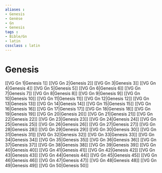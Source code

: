 ```yaml
---
aliases : 
- Genesis
- Genèse
- Gn
- Genesis
tags : 
- Bible/Gn
- latin
cssclass : latin
---
```


# Genesis

[[VG Gn 1|Genesis 1]]
[[VG Gn 2|Genesis 2]]
[[VG Gn 3|Genesis 3]]
[[VG Gn 4|Genesis 4]]
[[VG Gn 5|Genesis 5]]
[[VG Gn 6|Genesis 6]]
[[VG Gn 7|Genesis 7]]
[[VG Gn 8|Genesis 8]]
[[VG Gn 9|Genesis 9]]
[[VG Gn 10|Genesis 10]]
[[VG Gn 11|Genesis 11]]
[[VG Gn 12|Genesis 12]]
[[VG Gn 13|Genesis 13]]
[[VG Gn 14|Genesis 14]]
[[VG Gn 15|Genesis 15]]
[[VG Gn 16|Genesis 16]]
[[VG Gn 17|Genesis 17]]
[[VG Gn 18|Genesis 18]]
[[VG Gn 19|Genesis 19]]
[[VG Gn 20|Genesis 20]]
[[VG Gn 21|Genesis 21]]
[[VG Gn 22|Genesis 22]]
[[VG Gn 23|Genesis 23]]
[[VG Gn 24|Genesis 24]]
[[VG Gn 25|Genesis 25]]
[[VG Gn 26|Genesis 26]]
[[VG Gn 27|Genesis 27]]
[[VG Gn 28|Genesis 28]]
[[VG Gn 29|Genesis 29]]
[[VG Gn 30|Genesis 30]]
[[VG Gn 31|Genesis 31]]
[[VG Gn 32|Genesis 32]]
[[VG Gn 33|Genesis 33]]
[[VG Gn 34|Genesis 34]]
[[VG Gn 35|Genesis 35]]
[[VG Gn 36|Genesis 36]]
[[VG Gn 37|Genesis 37]]
[[VG Gn 38|Genesis 38]]
[[VG Gn 39|Genesis 39]]
[[VG Gn 40|Genesis 40]]
[[VG Gn 41|Genesis 41]]
[[VG Gn 42|Genesis 42]]
[[VG Gn 43|Genesis 43]]
[[VG Gn 44|Genesis 44]]
[[VG Gn 45|Genesis 45]]
[[VG Gn 46|Genesis 46]]
[[VG Gn 47|Genesis 47]]
[[VG Gn 48|Genesis 48]]
[[VG Gn 49|Genesis 49]]
[[VG Gn 50|Genesis 50]]
